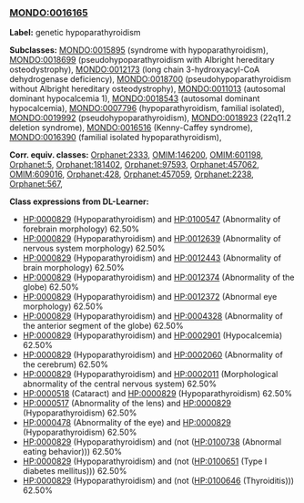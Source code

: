 
### [MONDO:0016165](http://purl.obolibrary.org/obo/MONDO_0016165)
**Label:** genetic hypoparathyroidism

**Subclasses:** [MONDO:0015895](http://purl.obolibrary.org/obo/MONDO_0015895) (syndrome with hypoparathyroidism), [MONDO:0018699](http://purl.obolibrary.org/obo/MONDO_0018699) (pseudohypoparathyroidism with Albright hereditary osteodystrophy), [MONDO:0012173](http://purl.obolibrary.org/obo/MONDO_0012173) (long chain 3-hydroxyacyl-CoA dehydrogenase deficiency), [MONDO:0018700](http://purl.obolibrary.org/obo/MONDO_0018700) (pseudohypoparathyroidism without Albright hereditary osteodystrophy), [MONDO:0011013](http://purl.obolibrary.org/obo/MONDO_0011013) (autosomal dominant hypocalcemia 1), [MONDO:0018543](http://purl.obolibrary.org/obo/MONDO_0018543) (autosomal dominant hypocalcemia), [MONDO:0007796](http://purl.obolibrary.org/obo/MONDO_0007796) (hypoparathyroidism, familial isolated), [MONDO:0019992](http://purl.obolibrary.org/obo/MONDO_0019992) (pseudohypoparathyroidism), [MONDO:0018923](http://purl.obolibrary.org/obo/MONDO_0018923) (22q11.2 deletion syndrome), [MONDO:0016516](http://purl.obolibrary.org/obo/MONDO_0016516) (Kenny-Caffey syndrome), [MONDO:0016390](http://purl.obolibrary.org/obo/MONDO_0016390) (familial isolated hypoparathyroidism), 

**Corr. equiv. classes:** [Orphanet:2333](http://www.orpha.net/ORDO/Orphanet_2333), [OMIM:146200](http://purl.obolibrary.org/obo/OMIM_146200), [OMIM:601198](http://purl.obolibrary.org/obo/OMIM_601198), [Orphanet:5](http://www.orpha.net/ORDO/Orphanet_5), [Orphanet:181402](http://www.orpha.net/ORDO/Orphanet_181402), [Orphanet:97593](http://www.orpha.net/ORDO/Orphanet_97593), [Orphanet:457062](http://www.orpha.net/ORDO/Orphanet_457062), [OMIM:609016](http://purl.obolibrary.org/obo/OMIM_609016), [Orphanet:428](http://www.orpha.net/ORDO/Orphanet_428), [Orphanet:457059](http://www.orpha.net/ORDO/Orphanet_457059), [Orphanet:2238](http://www.orpha.net/ORDO/Orphanet_2238), [Orphanet:567](http://www.orpha.net/ORDO/Orphanet_567), 

**Class expressions from DL-Learner:**

- [HP:0000829](http://purl.obolibrary.org/obo/HP_0000829) (Hypoparathyroidism) and [HP:0100547](http://purl.obolibrary.org/obo/HP_0100547) (Abnormality of forebrain morphology) 62.50%
- [HP:0000829](http://purl.obolibrary.org/obo/HP_0000829) (Hypoparathyroidism) and [HP:0012639](http://purl.obolibrary.org/obo/HP_0012639) (Abnormality of nervous system morphology) 62.50%
- [HP:0000829](http://purl.obolibrary.org/obo/HP_0000829) (Hypoparathyroidism) and [HP:0012443](http://purl.obolibrary.org/obo/HP_0012443) (Abnormality of brain morphology) 62.50%
- [HP:0000829](http://purl.obolibrary.org/obo/HP_0000829) (Hypoparathyroidism) and [HP:0012374](http://purl.obolibrary.org/obo/HP_0012374) (Abnormality of the globe) 62.50%
- [HP:0000829](http://purl.obolibrary.org/obo/HP_0000829) (Hypoparathyroidism) and [HP:0012372](http://purl.obolibrary.org/obo/HP_0012372) (Abnormal eye morphology) 62.50%
- [HP:0000829](http://purl.obolibrary.org/obo/HP_0000829) (Hypoparathyroidism) and [HP:0004328](http://purl.obolibrary.org/obo/HP_0004328) (Abnormality of the anterior segment of the globe) 62.50%
- [HP:0000829](http://purl.obolibrary.org/obo/HP_0000829) (Hypoparathyroidism) and [HP:0002901](http://purl.obolibrary.org/obo/HP_0002901) (Hypocalcemia) 62.50%
- [HP:0000829](http://purl.obolibrary.org/obo/HP_0000829) (Hypoparathyroidism) and [HP:0002060](http://purl.obolibrary.org/obo/HP_0002060) (Abnormality of the cerebrum) 62.50%
- [HP:0000829](http://purl.obolibrary.org/obo/HP_0000829) (Hypoparathyroidism) and [HP:0002011](http://purl.obolibrary.org/obo/HP_0002011) (Morphological abnormality of the central nervous system) 62.50%
- [HP:0000518](http://purl.obolibrary.org/obo/HP_0000518) (Cataract) and [HP:0000829](http://purl.obolibrary.org/obo/HP_0000829) (Hypoparathyroidism) 62.50%
- [HP:0000517](http://purl.obolibrary.org/obo/HP_0000517) (Abnormality of the lens) and [HP:0000829](http://purl.obolibrary.org/obo/HP_0000829) (Hypoparathyroidism) 62.50%
- [HP:0000478](http://purl.obolibrary.org/obo/HP_0000478) (Abnormality of the eye) and [HP:0000829](http://purl.obolibrary.org/obo/HP_0000829) (Hypoparathyroidism) 62.50%
- [HP:0000829](http://purl.obolibrary.org/obo/HP_0000829) (Hypoparathyroidism) and (not ([HP:0100738](http://purl.obolibrary.org/obo/HP_0100738) (Abnormal eating behavior))) 62.50%
- [HP:0000829](http://purl.obolibrary.org/obo/HP_0000829) (Hypoparathyroidism) and (not ([HP:0100651](http://purl.obolibrary.org/obo/HP_0100651) (Type I diabetes mellitus))) 62.50%
- [HP:0000829](http://purl.obolibrary.org/obo/HP_0000829) (Hypoparathyroidism) and (not ([HP:0100646](http://purl.obolibrary.org/obo/HP_0100646) (Thyroiditis))) 62.50%


